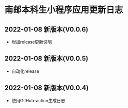 # 南邮本科生小程序应用更新日志


## 2022-01-08 新版本(V0.0.6)
* 增加release更新说明





## 2022-01-08 新版本(V0.0.5)
* 自动化release


## 2022-01-08 新版本(V0.0.4)
* 使用GitHub-action生成日志
